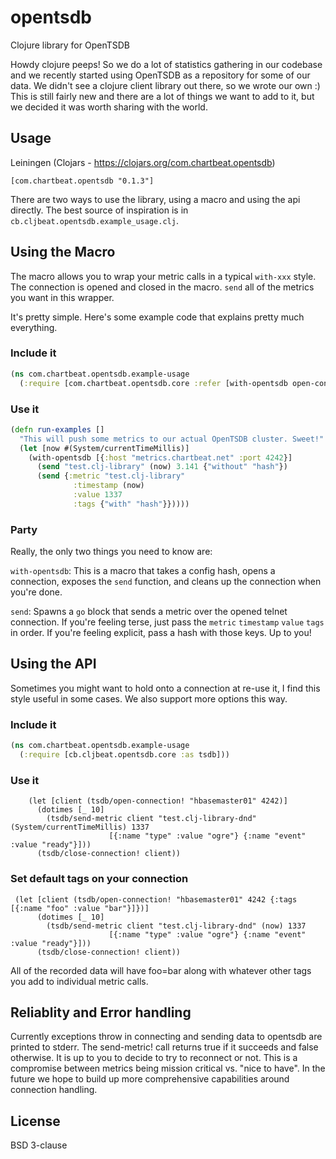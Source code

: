 # opentsdb

Clojure library for OpenTSDB

Howdy clojure peeps! So we do a lot of statistics gathering in our codebase and we recently started using OpenTSDB as a repository for some of our data. We didn't see a clojure client library out there, so we wrote our own :) This is still fairly new and there are a lot of things we want to add to it, but we decided it was worth sharing with the world.

## Usage

Leiningen (Clojars - https://clojars.org/com.chartbeat.opentsdb)

`[com.chartbeat.opentsdb "0.1.3"]`

There are two ways to use the library, using a macro and using the api directly.
The best source of inspiration is in `cb.cljbeat.opentsdb.example_usage.clj`.

## Using the Macro

The macro allows you to wrap your metric calls in a typical `with-xxx` style. The connection is opened and closed in the macro. `send` all of the metrics you want in this wrapper.

It's pretty simple. Here's some example code that explains pretty much everything.
### Include it
```clojure
(ns com.chartbeat.opentsdb.example-usage
  (:require [com.chartbeat.opentsdb.core :refer [with-opentsdb open-connection! send-metric! close-connection!]]))
```
### Use it
```clojure
(defn run-examples []
  "This will push some metrics to our actual OpenTSDB cluster. Sweet!"
  (let [now #(System/currentTimeMillis)]
    (with-opentsdb [{:host "metrics.chartbeat.net" :port 4242}]
      (send "test.clj-library" (now) 3.141 {"without" "hash"})
      (send {:metric "test.clj-library"
              :timestamp (now)
              :value 1337
              :tags {"with" "hash"}}))))
```
### Party
Really, the only two things you need to know are:

`with-opentsdb`: This is a macro that takes a config hash, opens a connection, exposes the `send` function, and cleans up the connection when you're done.

`send`: Spawns a `go` block that sends a metric over the opened telnet connection. If you're feeling terse, just pass the `metric` `timestamp` `value` `tags` in order. If you're feeling explicit, pass a hash with those keys. Up to you!

## Using the API

Sometimes you might want to hold onto a connection at re-use it, I find this style useful in some cases. We also support more options this way.

### Include it
```clojure
(ns com.chartbeat.opentsdb.example-usage
  (:require [cb.cljbeat.opentsdb.core :as tsdb]))
```
### Use it
```
    (let [client (tsdb/open-connection! "hbasemaster01" 4242)]
      (dotimes [_ 10]
        (tsdb/send-metric client "test.clj-library-dnd" (System/currentTimeMillis) 1337
                      [{:name "type" :value "ogre"} {:name "event" :value "ready"}]))
      (tsdb/close-connection! client))
```

### Set default tags on your connection
```
 (let [client (tsdb/open-connection! "hbasemaster01" 4242 {:tags [{:name "foo" :value "bar"}]})]
      (dotimes [_ 10]
        (tsdb/send-metric client "test.clj-library-dnd" (now) 1337
                      [{:name "type" :value "ogre"} {:name "event" :value "ready"}]))
      (tsdb/close-connection! client))
```
All of the recorded data will have foo=bar along with whatever other tags you add to individual metric calls.

## Reliablity and Error handling
Currently exceptions throw in connecting and sending data to opentsdb are printed to stderr. The send-metric! call returns true if it succeeds and false otherwise. It is up to you to decide to try to reconnect or not. This is a compromise between metrics being mission critical vs. "nice to have". In the future we hope to build up more comprehensive capabilities around connection handling.
## License

BSD 3-clause

